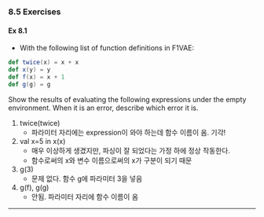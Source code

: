 ### 8.5 Exercises
#### Ex 8.1
- With the following list of function definitions in F1VAE:
```Scala
def twice(x) = x + x
def x(y) = y
def f(x) = x + 1
def g(g) = g
```
Show the results of evaluating the following expressions under the empty environment. When it is an error, describe which error it is.

1. twice(twice)
	- 파라미터 자리에는 expression이 와야 하는데 함수 이름이 옴. 기각!
2. val x=5 in x(x)
	- 매우 이상하게 생겼지만, 파싱이 잘 되었다는 가정 하에 정상 작동한다.
	- 함수로써의 x와 변수 이름으로써의 x가 구분이 되기 때문
3. g(3)
	- 문제 없다. 함수 g에 파라미터 3을 넣음
4. g(f), g(g)
	- 안됨. 파라미터 자리에 함수 이름이 옴

---
